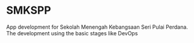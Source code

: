 # SMKSPP
App development for Sekolah Menengah Kebangsaan Seri Pulai Perdana. The development using the basic stages like DevOps
